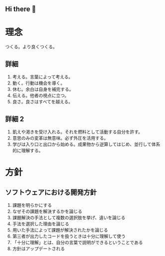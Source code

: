 ## Hi there 👋

# 理念
つくる。より良くつくる。

## 詳細
1. 考える。言葉によって考える。
2. 動く。行動は機会を導く。
3. 休む。余白は自身を補完する。
4. 伝える。他者の視点に立つ。
5. 良さ。良さはすべてを越える。

## 詳細 2
1. 飢えや渇きを受け入れる。それを燃料として活動する自分を許す。
2. 意思のみの変革は無意味。必ず外圧を活用する。
3. 学びは入り口と出口から始める。成果物から逆算してはじめ、並行して体系的に理解する。



# 方針

## ソフトウェアにおける開発方針
1. 課題を明らかにする
2. なぜその課題を解決するかを論じる
3. 課題解決の手法として複数の選択肢を挙げ、違いを論じる
4. 手法を選択した理由を論じる
5. 用いた手法によって課題が解決されたかを論じる
6. 第三者が出力したコードを扱うときは十分に理解して使う
7. 「十分に理解」とは、自分の言葉で説明ができるということである
8. 方針はアップデートされる
<!--
**kyokucho1989/kyokucho1989** is a ✨ _special_ ✨ repository because its `README.md` (this file) appears on your GitHub profile.

Here are some ideas to get you started:

- 🔭 I’m currently working on ...
- 🌱 I’m currently learning ...
- 👯 I’m looking to collaborate on ...
- 🤔 I’m looking for help with ...
- 💬 Ask me about ...
- 📫 How to reach me: ...
- 😄 Pronouns: ...
- ⚡ Fun fact: ...
-->
